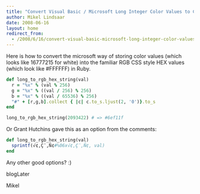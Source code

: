 ```yaml
---
title: "Convert Visual Basic / Microsoft Long Integer Color Values to CSS RGB Format"
author: Mikel Lindsaar
date: 2008-06-16
layout: home
redirect_from:
  - /2008/6/16/convert-visual-basic-microsoft-long-integer-color-values-to-css-rgb-format
---
```



Here is how to convert the microsoft way of storing color values (which
looks like 16777215 for white) into the familiar RGB CSS style HEX
values (which look like #FFFFFF) in Ruby.

``` ruby
def long_to_rgb_hex_string(val)
  r = "%x" % (val % 256)
  g = "%x" % ((val / 256) % 256)
  b = "%x" % ((val / 65536) % 256)
  "#" + [r,g,b].collect { |c| c.to_s.ljust(2, '0')}.to_s
end

long_to_rgb_hex_string(2093422) # => #6ef11f
```

Or Grant Hutchins gave this as an option from the comments:

``` ruby
def long_to_rgb_hex_string(val)
  sprintf(√¢‚Ç¨‚Ñ¢#%06x√¢‚Ç¨‚Ñ¢, val)
end
```

Any other good options? :)

blogLater

Mikel
